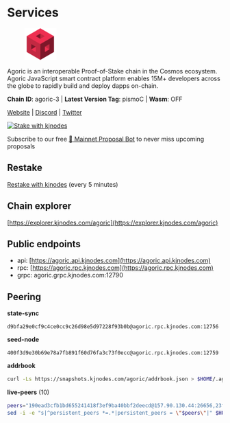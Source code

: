 # Services

<figure><img src="https://raw.githubusercontent.com/kj89/cosmos-images/main/logos/agoric.png" alt=""><figcaption></figcaption></figure>

Agoric is an interoperable Proof-of-Stake chain in the Cosmos ecosystem.  Agoric JavaScript smart contract platform enables 15M+ developers across the  globe to rapidly build and deploy dapps on-chain.

**Chain ID**: agoric-3 | **Latest Version Tag**: pismoC | **Wasm**: OFF

[Website](https://agoric.com) | [Discord](https://discord.com/invite/qDW8DRes4s) | [Twitter](https://twitter.com/agoric)

[![Stake with kjnodes](https://i.ibb.co/cr44Q8j/button-stake-with-kjnodes.png)](https://restake.app/agoric/agoricvaloper1ku5sm2twlsywdrp4wz3kfwgyrtqtp0lpr3nvk8)

Subscribe to our free [🤖 Mainnet Proposal Bot](https://t.me/kjnodes_proposal_bot) to never miss upcoming proposals

## Restake

[Restake with kjnodes](https://restake.app/agoric/agoricvaloper1ku5sm2twlsywdrp4wz3kfwgyrtqtp0lpr3nvk8) (every 5 minutes)
## Chain explorer
[https://explorer.kjnodes.com/agoric](https://explorer.kjnodes.com/agoric)

## Public endpoints

* api: [https://agoric.api.kjnodes.com](https://agoric.api.kjnodes.com)
* rpc: [https://agoric.rpc.kjnodes.com](https://agoric.rpc.kjnodes.com)
* grpc: agoric.grpc.kjnodes.com:12790

## Peering

**state-sync**

```text
d9bfa29e0cf9c4ce0cc9c26d98e5d97228f93b0b@agoric.rpc.kjnodes.com:12756
```

**seed-node**

```text
400f3d9e30b69e78a7fb891f60d76fa3c73f0ecc@agoric.rpc.kjnodes.com:12759
```

**addrbook**
```bash
curl -Ls https://snapshots.kjnodes.com/agoric/addrbook.json > $HOME/.agoric/config/addrbook.json
```

**live-peers** (10)
```bash
peers="190ead3cfb1bd655241418f3ef9ba40bbf2deecd@157.90.130.44:26656,23fd78b96fc7f17b47fc4a0d442b0ec53faebd88@157.90.91.20:12656,0464c8dded70d01f5ab50a8d6047a6b27ddf2ccd@84.244.95.232:26656,98d989f486d42ec75203f918495c420ca9665514@34.122.28.103:26656,d9bfa29e0cf9c4ce0cc9c26d98e5d97228f93b0b@65.109.88.38:12756,7dbf60aa5851b7d7ba12673d7dcc71d6013fca8e@35.225.193.247:26656,f095bb53006ebddcbbf29c8df70dddcba6419e36@142.93.145.13:26656,6b0538dbee953a1c50c28312907fe497625a93d0@46.166.143.91:26656,711f6f36a6ec3924b6d721de6adce604092e59f2@116.202.226.169:26656,b8701af626159c0aac2d47b6009ce22988c32813@14.224.158.246:26656"
sed -i -e "s|^persistent_peers *=.*|persistent_peers = \"$peers\"|" $HOME/.agoric/config/config.toml
```
